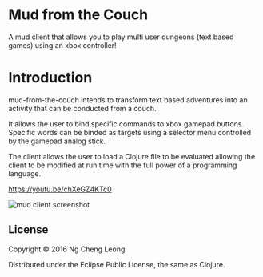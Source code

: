 # Mud from the Couch

A mud client that allows you to play multi user dungeons (text based games) using an xbox controller!

# Introduction

mud-from-the-couch intends to transform text based adventures into an activity that can be conducted from a couch.

It allows the user to bind specific commands to xbox gamepad buttons. Specific words can be binded as targets using a selector menu controlled by the gamepad analog stick.

The client allows the user to load a Clojure file to be evaluated  allowing the client to be modified at run time with the full power of a programming language.

https://youtu.be/chXeGZ4KTc0

![mud client screenshot](https://lh4.googleusercontent.com/-ayIw0xKXZJ0/V6XqWZFyt2I/AAAAAAAANew/woxPJFsYCS8vP-szFe547aJ4BX-bjPqLACL0B/w986-h661-no/mud-client.PNG)


## License

Copyright © 2016 Ng Cheng Leong

Distributed under the Eclipse Public License, the same as Clojure.
